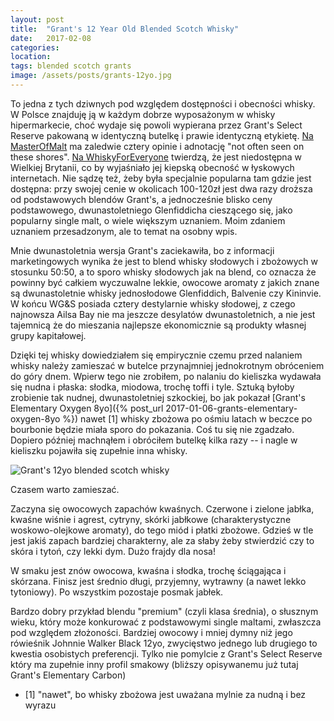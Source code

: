 ```yaml
---
layout: post
title:  "Grant's 12 Year Old Blended Scotch Whisky"
date:   2017-02-08
categories: 
location: 
tags: blended scotch grants
image: /assets/posts/grants-12yo.jpg
---
```


To jedna z tych dziwnych pod względem dostępności i obecności whisky. W Polsce znajduję ją w każdym dobrze wyposażonym w whisky hipermarkecie, choć wydaje się powoli wypierana przez Grant's Select Reserve pakowaną w identyczną butelkę i prawie identyczną etykietę. [Na MasterOfMalt](https://www.masterofmalt.com/whiskies/william-grant/grants-12-year-old-whisky/) ma zaledwie cztery opinie i adnotację "not often seen on these shores". [Na WhiskyForEveryone](http://whiskyforeveryone.blogspot.com/2010/06/have-just-tried-grants-blended-whisky.html) twierdzą, że jest niedostępna w Wielkiej Brytanii, co by wyjaśniało jej kiepską obecność w łyskowych internetach. Nie sądzę też, żeby była specjalnie popularna tam gdzie jest dostępna: przy swojej cenie w okolicach 100-120zł jest dwa razy droższa od podstawowych blendów Grant's, a jednocześnie blisko ceny podstawowego, dwunastoletniego Glenfiddicha cieszącego się, jako popularny single malt, o wiele większym uznaniem. Moim zdaniem uznaniem przesadzonym, ale to temat na osobny wpis.

Mnie dwunastoletnia wersja Grant's zaciekawiła, bo z informacji marketingowych wynika że jest to blend whisky słodowych i zbożowych w stosunku 50:50, a to sporo whisky słodowych jak na blend, co oznacza że powinny być całkiem wyczuwalne lekkie, owocowe aromaty z jakich znane są dwunastoletnie whisky jednosłodowe Glenfiddich, Balvenie czy Kininvie. W końcu WG&S posiada cztery destylarnie whisky słodowej, z czego najnowsza Ailsa Bay nie ma jeszcze desylatów dwunastoletnich, a nie jest tajemnicą że do mieszania najlepsze ekonomicznie są produkty własnej grupy kapitałowej.

Dzięki tej whisky dowiedziałem się empirycznie czemu przed nalaniem whisky należy zamieszać w butelce przynajmniej jednokrotnym obróceniem do góry dnem. Wpierw tego nie zrobiłem, po nalaniu do kieliszka wydawała się nudna i płaska: słodka, miodowa, trochę toffi i tyle. Sztuką byłoby zrobienie tak nudnej, dwunastoletniej szkockiej, bo jak pokazał [Grant's Elementary Oxygen 8yo]({% post_url 2017-01-06-grants-elementary-oxygen-8yo %}) nawet [1] whisky zbożowa po ośmiu latach w beczce po bourbonie będzie miała sporo do pokazania. Coś tu się nie zgadzało. Dopiero później machnąłem i obróciłem butelkę kilka razy -- i nagle w kieliszku pojawiła się zupełnie inna whisky.

<div class="post-image">
    <img src="{{ page.image }}" alt="Grant's 12yo blended scotch whisky" />
    <p class="post-image-caption">Czasem warto zamieszać.</p>
</div>

Zaczyna się owocowych zapachów kwaśnych. Czerwone i zielone jabłka, kwaśne wiśnie i agrest, cytryny, skórki jabłkowe (charakterystyczne woskowo-olejkowe aromaty), do tego miód i płatki zbożowe. Gdzieś w tle jest jakiś zapach bardziej charakterny, ale za słaby żeby stwierdzić czy to skóra i tytoń, czy lekki dym. Dużo frajdy dla nosa!

W smaku jest znów owocowa, kwaśna i słodka, trochę ściągająca i skórzana. Finisz jest średnio długi, przyjemny, wytrawny (a nawet lekko tytoniowy). Po wszystkim pozostaje posmak jabłek.

Bardzo dobry przykład blendu "premium" (czyli klasa średnia), o słusznym wieku, który może konkurować z podstawowymi single maltami, zwłaszcza pod względem złożoności. Bardziej owocowy i mniej dymny niż jego rówieśnik Johnnie Walker Black 12yo, zwycięstwo jednego lub drugiego to kwestia osobistych preferencji. Tylko nie pomylcie z Grant's Select Reserve który ma zupełnie inny profil smakowy (bliższy opisywanemu już tutaj Grant's Elementary Carbon)



* [1] "nawet", bo whisky zbożowa jest uważana mylnie za nudną i bez wyrazu
